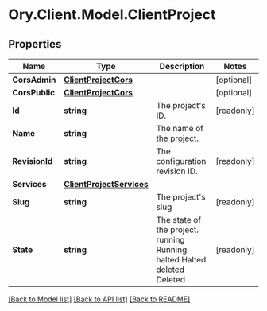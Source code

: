 # Ory.Client.Model.ClientProject

## Properties

Name | Type | Description | Notes
------------ | ------------- | ------------- | -------------
**CorsAdmin** | [**ClientProjectCors**](ClientProjectCors.md) |  | [optional] 
**CorsPublic** | [**ClientProjectCors**](ClientProjectCors.md) |  | [optional] 
**Id** | **string** | The project&#39;s ID. | [readonly] 
**Name** | **string** | The name of the project. | 
**RevisionId** | **string** | The configuration revision ID. | [readonly] 
**Services** | [**ClientProjectServices**](ClientProjectServices.md) |  | 
**Slug** | **string** | The project&#39;s slug | [readonly] 
**State** | **string** | The state of the project. running Running halted Halted deleted Deleted | [readonly] 

[[Back to Model list]](../README.md#documentation-for-models) [[Back to API list]](../README.md#documentation-for-api-endpoints) [[Back to README]](../README.md)

